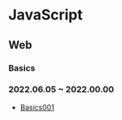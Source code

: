 # JavaScript

## Web
### Basics
### 2022.06.05 ~ 2022.00.00
* [Basics001](https://github.com/injuk/TIL/blob/master/CS/Web/Basics/Basics001.md)